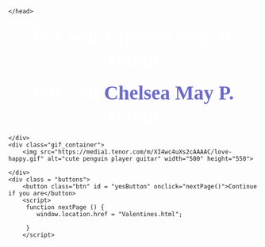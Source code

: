 <!DOCTYPE html>
<html lang="en">
    <head>
        <link rel="stylesheet" href="./greeting.css">
        
    </head> 
  </body>
  <div class="container">
    <div >
        <h1 class = "header_text">For you Chelsea May P. David</h1>
        <!DOCTYPE html>
        <html>
        <head>
            <style>
                .header_text {
                    font-family: 'Nunito';
                    font-size: 40px;
                    font-weight: bold;
                    color: rgb(255, 255, 255);
                    text-align: center;
                    margin-top: 20px;
                    margin-bottom: 0;
                }
                .blue { color: rgb(108, 108, 201); }
                .red { color: rgb(0, 191, 255); }
                .green { color: green; }
                .purple { color: purple; }
            </style>
        </head>
        <body>
            <h1 class="header_text">For you <span class="blue">Chelsea</span> <span class="blue">May</span> <span class="blue">P.</span> <span class="bluee">David</span></h1>
        </body>
        </html>
        
    </div>
    <div class="gif_container">
        <img src="https://media1.tenor.com/m/XI4wc4uXs2cAAAAC/love-happy.gif" alt="cute penguin player guitar" width="500" height="550"> 

    </div>
    <div class = "buttons">
        <button class="btn" id = "yesButton" onclick="nextPage()">Continue if you are</button>
        <script>
         function nextPage () {
            window.location.href = "Valentines.html";
    
         }
        </script>   
